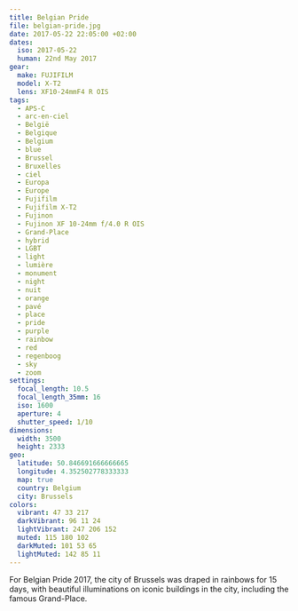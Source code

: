 ```yaml
---
title: Belgian Pride
file: belgian-pride.jpg
date: 2017-05-22 22:05:00 +02:00
dates:
  iso: 2017-05-22
  human: 22nd May 2017
gear:
  make: FUJIFILM
  model: X-T2
  lens: XF10-24mmF4 R OIS
tags:
  - APS-C
  - arc-en-ciel
  - België
  - Belgique
  - Belgium
  - blue
  - Brussel
  - Bruxelles
  - ciel
  - Europa
  - Europe
  - Fujifilm
  - Fujifilm X-T2
  - Fujinon
  - Fujinon XF 10-24mm f/4.0 R OIS
  - Grand-Place
  - hybrid
  - LGBT
  - light
  - lumière
  - monument
  - night
  - nuit
  - orange
  - pavé
  - place
  - pride
  - purple
  - rainbow
  - red
  - regenboog
  - sky
  - zoom
settings:
  focal_length: 10.5
  focal_length_35mm: 16
  iso: 1600
  aperture: 4
  shutter_speed: 1/10
dimensions:
  width: 3500
  height: 2333
geo:
  latitude: 50.846691666666665
  longitude: 4.352502778333333
  map: true
  country: Belgium
  city: Brussels
colors:
  vibrant: 47 33 217
  darkVibrant: 96 11 24
  lightVibrant: 247 206 152
  muted: 115 180 102
  darkMuted: 101 53 65
  lightMuted: 142 85 11
---
```


For Belgian Pride 2017, the city of Brussels was draped in rainbows for 15 days, with beautiful illuminations on iconic buildings in the city, including the famous Grand-Place.
